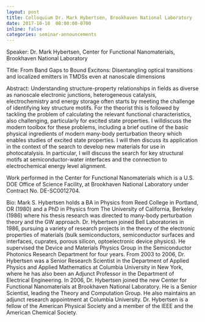```yaml
---
layout: post
title: Colloquium Dr. Mark Hybertsen, Brookhaven National Laboratory
date: 2017-10-18  08:00:00-0700
inline: false
categories: seminar-announcements
---
```


Speaker: Dr. Mark Hybertsen, Center for Functional Nanomaterials, Brookhaven National Laboratory

Title: From Band Gaps to Bound Excitons: Disentangling optical transitions and localized emitters in TMDSs even at nanoscale dimensions

Abstract: Understanding structure-property relationships in fields as diverse as nanoscale electronic junctions, heterogeneous catalysis, electrochemistry and energy storage often starts by meeting the challenge of identifying key structure motifs. For the theorist this is followed by tackling the problem of calculating the relevant functional characteristics, also challenging, particularly for excited state properties. I willdiscuss the modern toolbox for these problems, including a brief outline of the basic physical ingredients of modern many-body perturbation theory which enables studies of excited state properties. I will then discuss its application in the context of the search to develop new materials for use in photocatalysis. In particular, I will discuss the search for key structural motifs at semiconductor-water interfaces and the connection to electrochemical energy level alignment.

Work performed in the Center for Functional Nanomaterials which is a U.S. DOE Office of Science Facility, at Brookhaven National Laboratory under Contract No. DE-SC0012704.

Bio: Mark S. Hybertsen holds a BA in Physics from Reed College in Portland, OR (1980) and a PhD in Physics from The University of California, Berkeley (1986) where his thesis research was directed to many-body perturbation theory and the GW approach.  Dr. Hybertsen joined Bell Laboratories in 1986, pursuing a variety of research projects in the theory of the electronic properties of materials (bulk semiconductors, semiconductor surfaces and interfaces, cuprates, porous silicon, optoelectronic device physics).  He supervised the Device and Materials Physics Group in the Semiconductor Photonics Research Department for four years.  From 2003 to 2006, Dr. Hybertsen was a Senior Research Scientist in the Department of Applied Physics and Applied Mathematics at Columbia University in New York, where he has also been an Adjunct Professor in the Department of Electrical Engineering.  In 2006, Dr. Hybertsen joined the new Center for Functional Nanomaterials at Brookhaven National Laboratory. He is a Senior Scientist, leading the Theory and Computation Group.  He also maintains an adjunct research appointment at Columbia University.   Dr. Hybertsen is a fellow of the American Physical Society and a member of the IEEE and the American Chemical Society.
